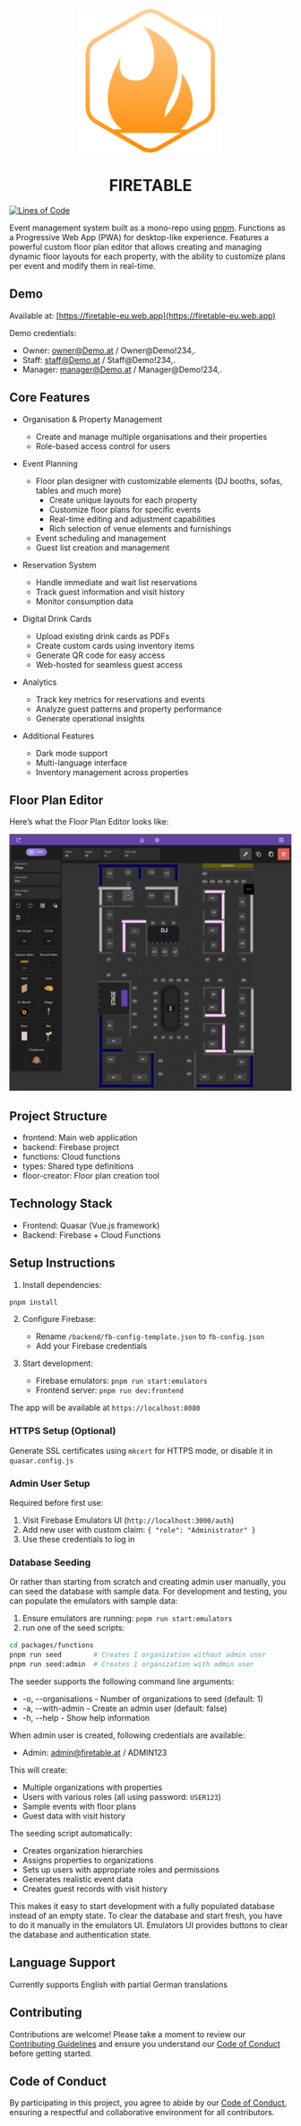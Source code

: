 <p align="center">
  <img src="packages/frontend/public/icons/icon-256x256.png" alt="Firetable Logo" width="256" height="256">
</p>

<h1 align="center">
FIRETABLE
</h1>

[![Lines of Code](https://sonarcloud.io/api/project_badges/measure?project=Smrtnyk_Firetable&metric=ncloc)](https://sonarcloud.io/summary/new_code?id=Smrtnyk_Firetable)

Event management system built as a mono-repo using [pnpm](https://pnpm.io/).
Functions as a Progressive Web App (PWA) for desktop-like experience.
Features a powerful custom floor plan editor that allows creating and managing dynamic floor layouts for each property, with the ability to customize plans per event and modify them in real-time.

## Demo
Available at: [https://firetable-eu.web.app](https://firetable-eu.web.app)

Demo credentials:
- Owner: owner@Demo.at / Owner@Demo!234,.
- Staff: staff@Demo.at / Staff@Demo!234,.
- Manager: manager@Demo.at / Manager@Demo!234,.

## Core Features

- Organisation & Property Management
  - Create and manage multiple organisations and their properties
  - Role-based access control for users

- Event Planning
    - Floor plan designer with customizable elements (DJ booths, sofas, tables and much more)
        - Create unique layouts for each property
        - Customize floor plans for specific events
        - Real-time editing and adjustment capabilities
        - Rich selection of venue elements and furnishings
  - Event scheduling and management
  - Guest list creation and management

- Reservation System
  - Handle immediate and wait list reservations
  - Track guest information and visit history
  - Monitor consumption data

- Digital Drink Cards
    - Upload existing drink cards as PDFs
    - Create custom cards using inventory items
    - Generate QR code for easy access
    - Web-hosted for seamless guest access

- Analytics
  - Track key metrics for reservations and events
  - Analyze guest patterns and property performance
  - Generate operational insights

- Additional Features
  - Dark mode support
  - Multi-language interface
  - Inventory management across properties

## Floor Plan Editor

Here’s what the Floor Plan Editor looks like:

![Floor Editor Screenshot](screenshots/floor-editor.png)


## Project Structure

- frontend: Main web application
- backend: Firebase project
- functions: Cloud functions
- types: Shared type definitions
- floor-creator: Floor plan creation tool

## Technology Stack

- Frontend: Quasar (Vue.js framework)
- Backend: Firebase + Cloud Functions

## Setup Instructions

1. Install dependencies:
```bash
pnpm install
```

2. Configure Firebase:
   - Rename `/backend/fb-config-template.json` to `fb-config.json`
   - Add your Firebase credentials

3. Start development:
   - Firebase emulators: `pnpm run start:emulators`
   - Frontend server: `pnpm run dev:frontend`

The app will be available at `https://localhost:8080`

### HTTPS Setup (Optional)
Generate SSL certificates using `mkcert` for HTTPS mode, or disable it in `quasar.config.js`

### Admin User Setup
Required before first use:
1. Visit Firebase Emulators UI (`http://localhost:3000/auth`)
2. Add new user with custom claim: `{ "role": "Administrator" }`
3. Use these credentials to log in

### Database Seeding
Or rather than starting from scratch and creating admin user manually, you can seed the database with sample data.
For development and testing, you can populate the emulators with sample data:

1. Ensure emulators are running: `pnpm run start:emulators`
2. run one of the seed scripts:
```bash
cd packages/functions
pnpm run seed        # Creates 1 organization without admin user
pnpm run seed:admin  # Creates 1 organization with admin user
```

The seeder supports the following command line arguments:

* -o, --organisations - Number of organizations to seed (default: 1)
* -a, --with-admin - Create an admin user (default: false)
* -h, --help - Show help information

When admin user is created, following credentials are available:
* Admin: admin@firetable.at / ADMIN123

This will create:
- Multiple organizations with properties
- Users with various roles (all using password: `USER123`)
- Sample events with floor plans
- Guest data with visit history

The seeding script automatically:
- Creates organization hierarchies
- Assigns properties to organizations
- Sets up users with appropriate roles and permissions
- Generates realistic event data
- Creates guest records with visit history

This makes it easy to start development with a fully populated database instead of an empty state.
To clear the database and start fresh, you have to do it manually in the emulators UI.
Emulators UI provides buttons to clear the database and authentication state.

## Language Support
Currently supports English with partial German translations

## Contributing
Contributions are welcome! Please take a moment to review our [Contributing Guidelines](CONTRIBUTING.md) and ensure you understand our [Code of Conduct](CODE_OF_CONDUCT.md) before getting started.

## Code of Conduct
By participating in this project, you agree to abide by our [Code of Conduct](CODE_OF_CONDUCT.md), ensuring a respectful and collaborative environment for all contributors.

